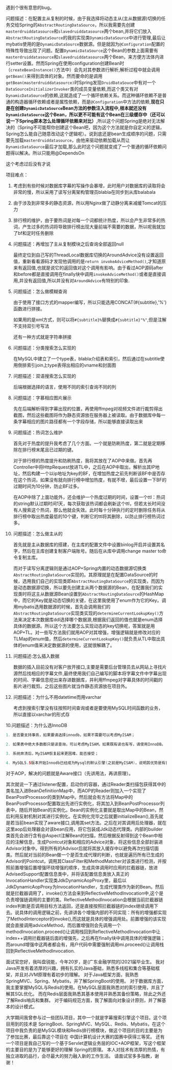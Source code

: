 遇到个很有意思的bug。

问题描述：在配置主从复制的时候，由于我选择将动态主从(主从数据源)切换的任务交给Spring的`AbstractRoutingDataSource`，所以我需要先创建`masterdruiddatasource`和`slavedruiddatasource`两个bean,并将它们放入`AbstractRoutingDataSource`的我的实现类`DynamicDataSource`中进行管理,最后让mybatis使用的是`DynamicDataSource`数据源。但是就因为`@Configuration`配置的特殊性导致出现了问题。配置`DynamicDataSource`这个Bean的参数上面需要有`masterdruiddatasource`和`slavedruiddatasource`两个Bean，来方便方法体内进行setter设置。然而Spring在使用configuration创建Bean时（`createBeanInstance()`方法中）会先对其参数进行解析,解析过程中就会调用`getBean()`来得到具体的对象。然而要命的是调用`getBean(masterdruiddatasource)`时Spring发现`DruidDataSouce`中有对一个`DataSourceInitializerInvoker`类的成员变量依赖,而这个类又有对`DynamicDataSource`的依赖,这就造成了一个循环依赖关系。而这种循环依赖不是普通的构造器循环依赖或者是属性依赖，而是`@Configuration`中方法的依赖,**现在只是在创建`DynamicDataSource`Bean方法的参数注入流程中,根本就还没有`DynamicDataSource`这个Bean，所以更不可能有这个Bean在三级缓存中（还可以说一下Spring原本怎么处理循环依赖来对比）**,所以这个问题Spring是绝对无法解决的（Spring不可能帮你创建这个Bean吧，因为这个方法就是你自定义的逻辑，Spring怎么能自己随意改动这个逻辑呢）。说到底还是bean生成顺序的问题，只需要先加载`masterdruiddatasource`，由他来驱动依赖加载从而让`DynamicDataSource`最后才加载,那么此时这个问题就变成了一个普通的循环依赖问题得以解决。所以只能用@DependsOn



这个考虑过后没有才说

项目难点：

1. 考虑到有些时候对数据库字幕的写操作会暴增，此时用户对数据库的读取将会非常的慢，所以采用了读写分离架构管理员blabla在同步到从库balabala
2. 由于涉及到非常多的静态资源，所以用Nginx做了动静分离来减缓Tomcat的压力
3. 排行榜的维护，由于要热词是对每一个词都统计热度，所以会产生非常多的热词，产生过多的热词将导致排行榜出现大量前端不需要的数据，所以呢我就加了bf和定时任务删除





1. 问题描述：再增加了主从复制模块之后查询全部返回null

   最终定位到自己写的ThreadLocal数据库切换的AroundAdvice没有设置返回值，重新看看源码才发现他调用的是`return invokeAdviceMethod()`,才知道原来有返回值,也就是说它的返回值对这个调用有影响。由于看过AOP源码after和before都是直接调用在finally块中调用`invokeAdviceMethod()`或者是直接调用,并没有返回值,所以并没有对`AroundAdvice`有特别的印象.

2. 问题描述：怎么做模糊查询

   由于使用了接口方式的mapper编写，所以只能选用CONCAT(#{subtitle},'%')函数进行拼接。

   如果用的是xml方式，则可以将`#{subtitle}%`替换成`#{subtitle}"%"`,但是注解不支持双引号写法

   还有一种方式就是字符串拼接

3. 问题描述：分类搜索怎么实现的

   在MySQL中建立了一个type表，blabla介绍表和索引，然后通过在subtitle使用倒排索引join上type表得出相应的vname和封面图

4. 问题描述：双语搜索怎么实现的

   后端根据选择的语言，使用不同的索引查询不同的列

5. 问题描述：字慕相应图片展示

   先在后端解析得到字幕出现的位置，再使用ffmpeg对视频文件进行裁剪得出截图，然后这些截图将作为静态资源放在服务器上被读取。由于数据库中每一条字幕相应的图片路径都有一个字段存储，所以能够直接读取出来

6. 问题描述：热词怎么维护

   首先对于热度的提升我考虑了几个方面。一个就是防刷热度，第二就是定期移除在排行榜末尾且已过期的键。

   对于排行榜的热度提升和防刷热度，我将其放在了AOP中来做。首先再Controller中将HttpRequest放进TL中，之后在AOP中取出，解析出其IP地址，然后构建一个以ip地址为key的BF，在增加热度之前先判断该BF中是否存在这个热词，如果没有就向排行榜中增加热度，有就不增，最后设置一下BF的过期时间为10分钟，防止BF过多。

   在AOP中除了上面功能外，还会维护一个热度过期的时间，设置一个ttl：热词的string默认过期时间1天，每次获取该热词都会刷新这个ttl，但若太长时间没有人搜索这个热词，那么他就会失效。此时每十分钟执行的定时删除任务将从排行榜中取出热度最低的10个键，判断它的ttl将其删除，以防止排行榜热词过多。

7. 问题描述：怎么做主从的

   首先就是主从数据库的搭建，在主库的配置文件中设置binlog开启并设置其名字，然后在主库创建复制客户端账号。随后在从库中调用change master to命令复制主库。

   而对于读写分离逻辑则是通过AOP+Spring内置的动态数据源切换类`AbstractRoutingDataSource`实现的。其原理就是在配置DataSource的时候，选用我们自己的实现类即`AbstractRoutingDataSource`的实现类，而因为是动态数据源切换，所以要先创建主从两个数据源的Bean，在配置我们的实现类时将这主从数据源Bean设置到`AbstractRoutingDataSource`的HashMap中，而它的Key就是动态切换的关键，在这里我使用了enum作为它的Key。调用mybatis选用数据源的时候，首先会调用我们的`AbstractRoutingDataSource`实现类实现的`determineCurrentLookupKey()`方法来决定本次数据库ddl选择哪个数据源,根据我们返回的值也就是enum选择具体的数据源。所以这个方法要怎么实现动态的key切换呢，答案就是用AOP+TL。对一些写方法我们就用AOP对其增强，增强逻辑就是修改对应的TLMap的enum值，然后`determineCurrentLookupKey()`就负责从TL中取出具体的enum值来决定数据源的使用，这就很解耦了。

8. 问题描述:怎么插入数据

   数据的插入目前没有对客户放开接口,主要是需要后台管理员去从网站上寻找片源然后找相应的字幕文件,最终使用我们自己编写的脚本将字幕文件中字幕出现的时间、字幕信息挖出来存进数据库，并利用ffmpeg对字幕具体的时间戳的影片进行裁剪。之后这些图片就当作静态资源放在项目外。

9. 问题描述：为什么不用datetime而用varchar

   考虑到搜索引擎没有往按照时间查询或者是要使用MySQL时间函数的业务，所以直接以varchar的形式存
   

 10.问题描述：为什么选InnoDB

```java
1. 是否要支持事务，如果要请选择innodb，如果不需要可以考虑MyISAM；

2. 如果表中绝大多数都只是读查询，可以考虑MyISAM，如果既有读也有写，请使用InnoDB。

3. 系统奔溃后，MyISAM恢复起来更困难，能否接受；

4. MySQL5.5版本开始Innodb已经成为Mysql的默认引擎(之前是MyISAM)，说明其优势是有目共睹的，如果你不知道用什么，那就用InnoDB，至少不会差。
```



对于AOP，解决的问题就是Aware接口（先讲用法，再讲原理）。

其次就说一下通过listener配置，启动你的容器，通过Reader类扫描包获得其中的类名加入进BeanDefinitionMap中，而AOP的Reader则加入一个实现了BeanPostProcessor的类到Map中。然后就会有方法将Map中的BeanPostProcessor配置取出先进行实例化，将其加入到BeanPostProcessor列表中，随后开始Bean的实例化。Bean的实例化主要就是取出Map中的Bean，然后利用反射机制对其进行实例化。在实例化完毕之后就要initializeBean(),首先就是若当前bean实现了aware接口,调用其set方法。之后在对其调用后处理器，就在这里aop后处理器会对该bean应用，将它包装成Jdk动态代理类。内部的builder类首先会进行含有@Aspect注解Bean的扫描，然后根据反射得到这个Bean中相应的注解信息，生成Pointcut对象和相应的Advice对象，将这些信息全部封装进Advisor对象中。得到所有的Advisor后就将其放入缓存中以避免再次扫描切面类。然后就对当前的Bean做一个是否生成代理的判断，也就是遍历所有已生成的Advisor的Pointcut，调用其ClassFilter和MethodMatcher对该类进行检测，并按照前置增强后置增强环绕增强的顺序，生成具体调用时应用的拦截器链，放进AdvisedSupport配置信息类中，并将该配置信息类放入真正的InvocationHandler实现类JdkDynamicAopProxy里，最后以JdkDynamicAopProxy为InvocationHandler，生成代理类作为新的Bean。然后就是拦截器调用了，invoke()方法会来到ReflectiveMethodInvocation中,这个是负责增强链调用的主要的类。ReflectiveMethodInvocation会根据当前拦截器链index判断是否调用目标方法返回，还是直接按照拦截器链的index继续调用下去。说具体的调用逻辑之前，先讲讲各个增强内部的不同实现：所有的增强都实现了MethodInterceptor的invoke(),而这就是具体的增强调用处。前置增强的该实现就会直接调用adviceMethod，而后置增强则会先调用一个methodInvocation.proceed()让调用栈回到ReflectiveMethodInvocation中让index++调用拦截器链后面的增强先，之后再在finally块中调用具体的增强逻辑；而around增强中这两者都会有，用户代码中需要强制调用mi.proceed()让调用栈回到ReflectiveMethodInvocation.																																				





面试官您好，我叫盘锐能，今年20岁，是(广东金融学院的)2021届毕业生。
我对Java开发有着浓厚的兴趣，拥有扎实的Java基础，熟悉多线程和集合等基础框架，并且对JVM原理有着初步的理解。
对于Java框架方面，我熟悉SpringMVC、Spring、Mybatis，并了解SpringBoot的使用。
对于数据库方面，我主要掌握MySQL与Redis的使用。在MySQL层面我熟悉对的索引使用，并且了解其SQL优化。
而在Redis层面我熟悉其基本使用并熟悉其备份策略，除此之外还了解Redis哨兵和集群。
对于编码规范方面，我了解面向对象设计原则，并了解基本的设计模式。

大学期间我曾参与过一些团队项目，其中一个就是字幕搜索引擎这个项目。这个项目用到的技术是
SpringBoot、SpringMVC、MySQL、Redis、Mybatis，在这个项目中我负责的是MySQL模块和Redis排行榜模块，做这个项目的目的主要是为了参加比赛，最后靠这个项目在
中国计算机设计大赛的国赛中获得三等奖。
还有一个项目是我自己写的一个基于Servlet逻辑业务层的IOC+AOP框架，写这个框架的主要目的是为了能够更好的理解
Spring的原理。
本人对技术有浓厚的热情，有独立进取的品行，会尽最大的努力融入新的工作生活。
请面试官多多指教，谢谢！